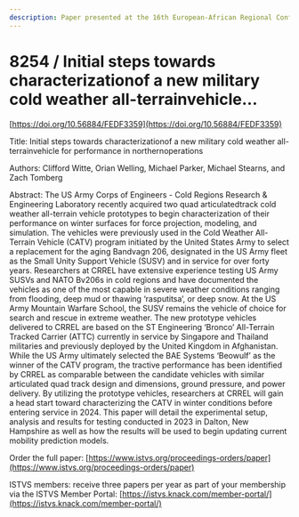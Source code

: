 ```yaml
---
description: Paper presented at the 16th European-African Regional Conference of the ISTVS
---
```


# 8254 / Initial steps towards characterizationof a new military cold weather all-terrainvehicle...

[https://doi.org/10.56884/FEDF3359](https://doi.org/10.56884/FEDF3359)

Title: Initial steps towards characterizationof a new military cold weather all-terrainvehicle for performance in northernoperations

Authors: Clifford Witte, Orian Welling, Michael Parker, Michael Stearns, and Zach Tomberg

Abstract: The US Army Corps of Engineers - Cold Regions Research & Engineering Laboratory recently acquired two quad articulatedtrack cold weather all-terrain vehicle prototypes to begin characterization of their performance on winter surfaces for force projection, modeling, and simulation. The vehicles were previously used in the Cold Weather All-Terrain Vehicle (CATV) program initiated by the United States Army to select a replacement for the aging Bandvagn 206, designated in the US Army fleet as the Small Unity Support Vehicle (SUSV) and in service for over forty years. Researchers at CRREL have extensive experience testing US Army SUSVs and NATO Bv206s in cold regions and have documented the vehicles as one of the most capable in severe weather conditions ranging from flooding, deep mud or thawing ‘rasputitsa’, or deep snow. At the US Army Mountain Warfare School, the SUSV remains the vehicle of choice for search and rescue in extreme weather. The new prototype vehicles delivered to CRREL are based on the ST Engineering ‘Bronco’ All-Terrain Tracked Carrier (ATTC) currently in service by Singapore and Thailand militaries and previously deployed by the United Kingdom in Afghanistan. While the US Army ultimately selected the BAE Systems ‘Beowulf’ as the winner of the CATV program, the tractive performance has been identified by CRREL as comparable between the candidate vehicles with similar articulated quad track design and dimensions, ground pressure, and power delivery. By utilizing the prototype vehicles, researchers at CRREL will gain a head start toward characterizing the CATV in winter conditions before entering service in 2024. This paper will detail the experimental setup, analysis and results for testing conducted in 2023 in Dalton, New Hampshire as well as how the results will be used to begin updating current mobility prediction models.

Order the full paper: [https://www.istvs.org/proceedings-orders/paper](https://www.istvs.org/proceedings-orders/paper)

ISTVS members: receive three papers per year as part of your membership via the ISTVS Member Portal: [https://istvs.knack.com/member-portal/](https://istvs.knack.com/member-portal/)


